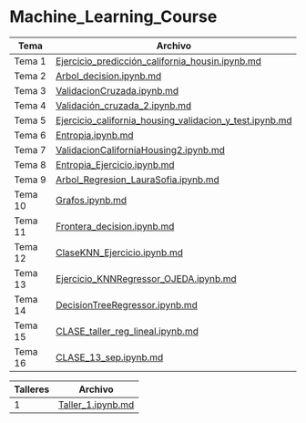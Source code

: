 # Machine_Learning_Course

| Tema         | Archivo                 |
|--------------|-------------------------|
| Tema 1       | [Ejercicio_predicción_california_housin.ipynb.md](Ejercicio_predicción_california_housin.ipynb) |
| Tema 2       | [Arbol_decision.ipynb.md](Arbol_decision.ipynb) |
| Tema 3       | [ValidacionCruzada.ipynb.md](ValidacionCruzada.ipynb) |
| Tema 4       | [Validación_cruzada_2.ipynb.md](Validación_cruzada_2.ipynb) |
| Tema 5       | [Ejercicio_california_housing_validacion_y_test.ipynb.md](Ejercicio_california_housing_validacion_y_test.ipynb) |
| Tema 6       | [Entropia.ipynb.md](Entropia.ipynb) |
| Tema 7       | [ValidacionCaliforniaHousing2.ipynb.md](ValidacionCaliforniaHousing2.ipynb) |
| Tema 8       | [Entropia_Ejercicio.ipynb.md](Entropia_Ejercicio.ipynb) |
| Tema 9       | [Arbol_Regresion_LauraSofia.ipynb.md](Arbol_Regresion_LauraSofia.ipynb) |
| Tema 10      | [Grafos.ipynb.md](Grafos.ipynb) |
| Tema 11      | [Frontera_decision.ipynb.md](Frontera_decision.ipynb) |
| Tema 12      | [ClaseKNN_Ejercicio.ipynb.md](ClaseKNN_Ejercicio.ipynb) |
| Tema 13      | [Ejercicio_KNNRegressor_OJEDA.ipynb.md](Ejercicio_KNNRegressor_OJEDA.ipynb) |
| Tema 14      | [DecisionTreeRegressor.ipynb.md](DecisionTreeRegressor.ipynb) |
| Tema 15      | [CLASE_taller_reg_lineal.ipynb.md](CLASE_taller_reg_lineal.ipynb) |
| Tema 16      | [CLASE_13_sep.ipynb.md](CLASE_13_sep.ipynb.ipynb) |



| Talleres     | Archivo                 |
|--------------|-------------------------|
|  1           | [Taller_1.ipynb.md](Taller_1.ipynb) |


